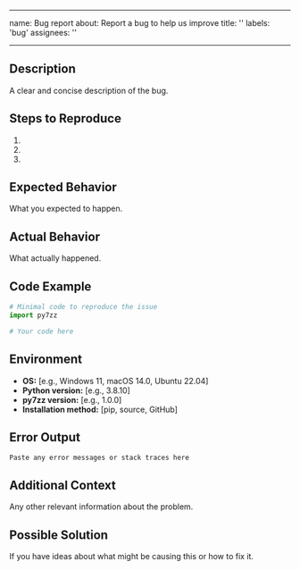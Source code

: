 <!--
SPDX-License-Identifier: MIT
SPDX-FileCopyrightText: 2025 py7zz contributors
-->

---
name: Bug report
about: Report a bug to help us improve
title: ''
labels: 'bug'
assignees: ''

---

## Description

A clear and concise description of the bug.

## Steps to Reproduce

1.
2.
3.

## Expected Behavior

What you expected to happen.

## Actual Behavior

What actually happened.

## Code Example

```python
# Minimal code to reproduce the issue
import py7zz

# Your code here
```

## Environment

- **OS:** [e.g., Windows 11, macOS 14.0, Ubuntu 22.04]
- **Python version:** [e.g., 3.8.10]
- **py7zz version:** [e.g., 1.0.0]
- **Installation method:** [pip, source, GitHub]

## Error Output

```
Paste any error messages or stack traces here
```

## Additional Context

Any other relevant information about the problem.

## Possible Solution

If you have ideas about what might be causing this or how to fix it.
